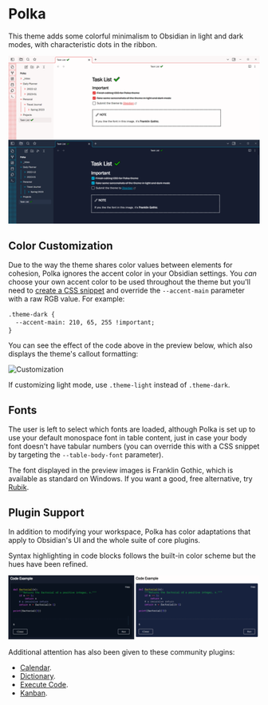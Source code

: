 # Polka

This theme adds some colorful minimalism to Obsidian in light and dark modes, with characteristic dots in the ribbon.

![Preview](polka.png)

## Color Customization

Due to the way the theme shares color values between elements for cohesion, Polka ignores the accent color in your Obsidian settings. You *can* choose your own accent color to be used throughout the theme but you'll need to [create a CSS snippet](https://help.obsidian.md/Extending+Obsidian/CSS+snippets) and override the `--accent-main` parameter with a raw RGB value. For example:

```
.theme-dark {
  --accent-main: 210, 65, 255 !important;
}
```

You can see the effect of the code above in the preview below, which also displays the theme's callout formatting:

![Customization](color_customization.png)

If customizing light mode, use `.theme-light` instead of `.theme-dark`.

## Fonts

The user is left to select which fonts are loaded, although Polka is set up to use your default monospace font in table content, just in case your body font doesn't have tabular numbers (you can override this with a CSS snippet by targeting the `--table-body-font` parameter).

The font displayed in the preview images is Franklin Gothic, which is available as standard on Windows. If you want a good, free alternative, try [Rubik](https://fonts.google.com/specimen/Rubik).

## Plugin Support

In addition to modifying your workspace, Polka has color adaptations that apply to Obsidian's UI and the whole suite of core plugins.

Syntax highlighting in code blocks follows the built-in color scheme but the hues have been refined.

![Example](code_example.png)

Additional attention has also been given to these community plugins:

- [Calendar](https://github.com/liamcain/obsidian-calendar-plugin).
- [Dictionary](https://github.com/phibr0/obsidian-dictionary).
- [Execute Code](https://github.com/twibiral/obsidian-execute-code).
- [Kanban](https://github.com/mgmeyers/obsidian-kanban).
